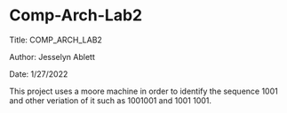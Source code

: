 # Comp-Arch-Lab2

Title: COMP_ARCH_LAB2

Author: Jesselyn Ablett

Date: 1/27/2022

This project uses a moore machine in order to identify the sequence 1001 and other veriation of it such as 1001001 and 1001 1001.
